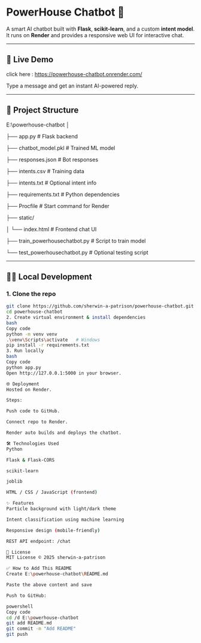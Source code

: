 # PowerHouse Chatbot 🤖

A smart AI chatbot built with **Flask**, **scikit-learn**, and a custom **intent model**.  
It runs on **Render** and provides a responsive web UI for interactive chat.

---

## 🚀 Live Demo
click here : https://powerhouse-chatbot.onrender.com/  

Type a message and get an instant AI-powered reply.

---

## 📁 Project Structure

E:\powerhouse-chatbot
│

├── app.py # Flask backend

├── chatbot_model.pkl # Trained ML model

├── responses.json # Bot responses

├── intents.csv # Training data

├── intents.txt # Optional intent info

├── requirements.txt # Python dependencies

├── Procfile # Start command for Render

├── static/

│ └── index.html # Frontend chat UI

├── train_powerhousechatbot.py # Script to train model

└── test_powerhousechatbot.py # Optional testing script



---

## 🧑‍💻 Local Development

### 1. Clone the repo
```bash
git clone https://github.com/sherwin-a-patrison/powerhouse-chatbot.git
cd powerhouse-chatbot
2. Create virtual environment & install dependencies
bash
Copy code
python -m venv venv
.\venv\Scripts\activate   # Windows
pip install -r requirements.txt
3. Run locally
bash
Copy code
python app.py
Open http://127.0.0.1:5000 in your browser.

🌐 Deployment
Hosted on Render.

Steps:

Push code to GitHub.

Connect repo to Render.

Render auto builds and deploys the chatbot.

🛠️ Technologies Used
Python

Flask & Flask-CORS

scikit-learn

joblib

HTML / CSS / JavaScript (frontend)

✨ Features
Particle background with light/dark theme

Intent classification using machine learning

Responsive design (mobile-friendly)

REST API endpoint: /chat

📄 License
MIT License © 2025 sherwin-a-patrison

✅ How to Add This README
Create E:\powerhouse-chatbot\README.md

Paste the above content and save

Push to GitHub:

powershell
Copy code
cd /d E:\powerhouse-chatbot
git add README.md
git commit -m "Add README"
git push
